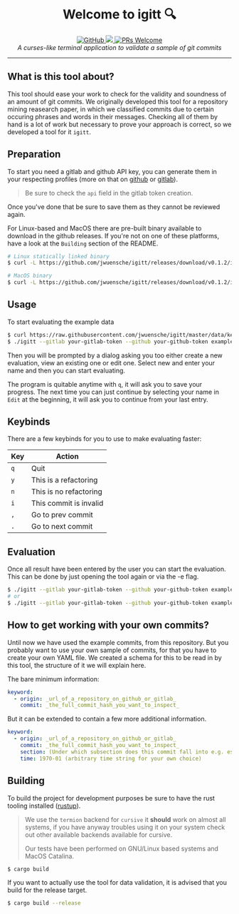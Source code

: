 <h1 align="center">Welcome to igitt 🔍</h1>
<p align="center">
  <a href="https://github.com/jwuensche/igitt/blob/master/LICENSE">
    <img alt="GitHub" src="https://img.shields.io/github/license/jwuensche/igitt.svg">
  </a>
  <a href="http://spacemacs.org">
    <img src="https://cdn.rawgit.com/syl20bnr/spacemacs/442d025779da2f62fc86c2082703697714db6514/assets/spacemacs-badge.svg" />
  </a>
  <a href="http://makeapullrequest.com">
    <img alt="PRs Welcome" src="https://img.shields.io/badge/PRs-welcome-brightgreen.svg">
  </a>
  <br>
  <i>A curses-like terminal application to validate a sample of git commits</i>
</p>

---

## What is this tool about?
This tool should ease your work to check for the validity and soundness of an amount of git commits.
We originally developed this tool for a repository mining reasearch paper, in which we classified commits due to certain occuring phrases and words in their messages. Checking all of them by hand is a lot of work but necessary to prove your approach is correct, so we developed a tool for it `igitt`.

## Preparation
To start you need a gitlab and github API key, you can generate them in your respecting profiles (more on that on [github](https://help.github.com/en/github/authenticating-to-github/creating-a-personal-access-token-for-the-command-line) or [gitlab](https://docs.gitlab.com/ee/user/profile/personal_access_tokens.html)).  
> Be sure to check the `api` field in the gitlab token creation.

Once you've done that be sure to save them as they cannot be reviewed again.

For Linux-based and MacOS there are pre-built binary available to download in the github releases. If you're not on one of these platforms, have a look at the `Building` section of the README.

```bash
# Linux statically linked binary
$ curl -L https://github.com/jwuensche/igitt/releases/download/v0.1.2/igitt-linux-amd64 --output igitt && chmod +x igitt

# MacOS binary
$ curl -L https://github.com/jwuensche/igitt/releases/download/v0.1.2/igitt-macos --output igitt && chmod +x igitt
```

## Usage

To start evaluating the example data
```bash
$ curl https://raw.githubusercontent.com/jwuensche/igitt/master/data/keyword_check.yaml --output example_data.yml
$ ./igitt --gitlab your-gitlab-token --github your-github-token example_data.yml
```

Then you will be prompted by a dialog asking you too either create a new evaluation, view an existing one or edit one.
Select new and enter your name and then you can start evaluating.

The program is quitable anytime with `q`, it will ask you to save your progress. The next time you can just continue by selecting your name in `Edit` at the beginning, it will ask you to continue from your last entry.

## Keybinds

There are a few keybinds for you to use to make evaluating faster:

| Key | Action                 |
|-----|------------------------|
| `q` | Quit                   |
| `y` | This is a refactoring  |
| `n` | This is no refactoring |
| `i` | This commit is invalid |
| `,` | Go to prev commit      |
| `.` | Go to next commit      |

## Evaluation
Once all result have been entered by the user you can start the evaluation. This can be done by just opening the tool again or via the -e flag.
```bash
$ ./igitt --gitlab your-gitlab-token --github your-github-token example_data.yml
# or
$ ./igitt --gitlab your-gitlab-token --github your-github-token example_data.yml
```

## How to get working with your own commits?
Until now we have used the example commits, from this repository.
But you probably want to use your own sample of commits, for that you have to create your own YAML file. 
We created a schema for this to be read in by this tool, the structure of it we will explain here.

The bare minimum information:
```yaml
keyword:
  - origin: _url_of_a_repository_on_github_or_gitlab_
    commit: _the_full_commit_hash_you_want_to_inspect_
```

But it can be extended to contain a few more additional information.
```yaml
keyword:
  - origin: _url_of_a_repository_on_github_or_gitlab_
    commit: _the_full_commit_hash_you_want_to_inspect_
    section: (Under which subsection does this commit fall into e.g. estimated to be highly probable to be a true positive)
    time: 1970-01 (arbitrary time string for your own choice)
```

## Building

To build the project for development purposes be sure to have the rust tooling installed ([rustup](https://rustup.rs/)).
> We use the `termion` backend for `cursive` it **should** work on almost all systems, if you have anyway troubles using it on your system check out other available backends available for cursive.
>
> Our tests have been performed on GNU/Linux based systems and MacOS Catalina.

```bash
$ cargo build
```

If you want to actually use the tool for data validation, it is advised that you build for the release target.
```bash
$ cargo build --release
```
